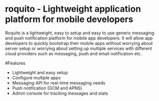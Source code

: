 # roquito - Lightweight application platform for mobile developers

Roquito is a lightweight, easy to setup and easy to use generic messaging and push notification platform for mobile app developers. It will allow app developers to quickly bootstrap their mobile apps without worrying about server setup or worrying about setting up multiple services with different cloud providers such as messaging, push and email notification etc. 

#Features
* Lightweight and easy setup
* Configure multiple apps
* Messaging API for real-time messaging needs
* Push notification (GCM and APNS) 
* Admin console for tracking messages and stats




